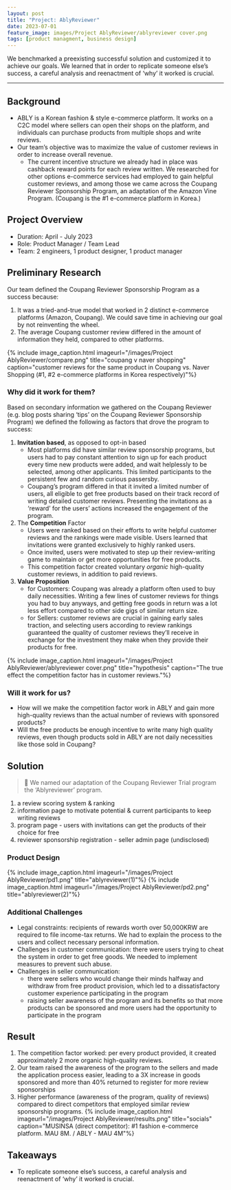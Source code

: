 ```yaml
---
layout: post
title: "Project: AblyReviewer"
date: 2023-07-01
feature_image: images/Project AblyReviewer/ablyreviewer cover.png
tags: [product managment, business design]
---
```


We benchmarked a preexisting successful solution and customized it to achieve our goals. We learned that in order to replicate someone else’s success, a careful analysis and reenactment of ‘why’ it worked is crucial.

<!--more-->

***

## Background
- ABLY is a Korean fashion & style e-commerce platform. It works on a C2C model where sellers can open their shops on the platform, and individuals can purchase products from multiple shops and write reviews.
- Our team’s objective was to maximize the value of customer reviews in order to increase overall revenue.
    - The current incentive structure we already had in place was cashback reward points for each review written. We researched for other options e-commerce services had employed to gain helpful customer reviews, and among those we came across the Coupang Reviewer Sponsorship Program, an adaptation of the Amazon Vine Program. (Coupang is the #1 e-commerce platform in Korea.)

## Project Overview
- Duration: April - July 2023
- Role: Product Manager / Team Lead
- Team: 2 engineers, 1 product designer, 1 product manager

## Preliminary Research
Our team defined the Coupang Reviewer Sponsorship Program as a success because:
1. It was a tried-and-true model that worked in 2 distinct e-commerce platforms (Amazon, Coupang). We could save time in achieving our goal by not reinventing the wheel.
2. The average Coupang customer review differed in the amount of information they held, compared to other platforms.

{% include image_caption.html imageurl="/images/Project AblyReviewer/compare.png" title="coupang v naver shopping" caption="customer reviews for the same product in Coupang vs. Naver Shopping (#1, #2 e-commerce platforms in Korea respectively)"%}

### Why did it work for them?        
Based on secondary information we gathered on the Coupang Reviewer (e.g. blog posts sharing ‘tips’ on the Coupang Reviewer Sponsorship Program) we defined the following as factors that drove the program to success: 
    
1. **Invitation based**, as opposed to opt-in based
    - Most platforms did have similar review sponsorship programs, but users had to pay constant attention to sign up for each product every time new products were added, and wait helplessly to be selected, among other applicants. This limited participants to the persistent few and random curious passersby.
    - Coupang’s program differed in that it invited a limited number of users, all eligible to get free products based on their track record of writing detailed customer reviews. Presenting the invitations as a ‘reward’ for the users’ actions increased the engagement of the program.
2. The **Competition** Factor
    - Users were ranked based on their efforts to write helpful customer reviews and the rankings were made visible. Users learned that invitations were granted exclusively to highly ranked users.
    - Once invited, users were motivated to step up their review-writing game to maintain or get more opportunities for free products.
    - This competition factor created voluntary *organic* high-quality customer reviews, in addition to paid reviews.
3. **Value Proposition**
    - for Customers: Coupang was already a platform often used to buy daily necessities. Writing a few lines of customer reviews for things you had to buy anyways, and getting free goods in return was a lot less effort compared to other side gigs of similar return size.
    - for Sellers: customer reviews are crucial in gaining early sales traction, and selecting users according to review rankings guaranteed the quality of customer reviews they’ll receive in exchange for the investment they make when they provide their products for free.

{% include image_caption.html imageurl="/images/Project AblyReviewer/ablyreviewer cover.png" title="hypothesis" caption="The true effect the competition factor has in customer reviews."%}            

### Will it work for us?

- How will we make the competition factor work in ABLY and gain more high-quality reviews than the actual number of reviews with sponsored products?
- Will the free products be enough incentive to write many high quality reviews, even though products sold in ABLY are not daily necessities like those sold in Coupang?

## Solution

> 📎 We named our adaptation of the Coupang Reviewer Trial program the ‘Ablyreviewer’ program.

1. a review scoring system & ranking
2. information page to motivate potential & current participants to keep writing reviews 
3. program page - users with invitations can get the products of their choice for free
4. reviewer sponsorship registration - seller admin page (undisclosed)

### Product Design
{% include image_caption.html imageurl="/images/Project AblyReviewer/pd1.png" title="ablyreviewer(1)"%}
{% include image_caption.html imageurl="/images/Project AblyReviewer/pd2.png" title="ablyreviewer(2)"%}

### Additional Challenges

- Legal constraints: recipients of rewards worth over 50,000KRW are required to file income-tax returns. We had to explain the process to the users and collect necessary personal information.
- Challenges in customer communication: there were users trying to cheat the system in order to get free goods. We needed to implement measures to prevent such abuse.
- Challenges in seller communication:
    - there were sellers who would change their minds halfway and withdraw from free product provision, which led to a dissatisfactory customer experience participating in the program
    - raising seller awareness of the program and its benefits so that more products can be sponsored and more users had the opportunity to participate in the program

## Result

1. The competition factor worked: per every product provided, it created approximately 2 more organic high-quality reviews.
2. Our team raised the awareness of the program to the sellers and made the application process easier, leading to a 3X increase in goods sponsored and more than 40% returned to register for more review sponsorships
3. Higher performance (awareness of the program, quality of reviews) compared to direct competitors that employed similar review sponsorship programs.
{% include image_caption.html imageurl="/images/Project AblyReviewer/results.png" title="socials" caption="MUSINSA (direct competitor): #1 fashion e-commerce platform. MAU 8M. / ABLY - MAU 4M"%}    

## Takeaways

- To replicate someone else’s success, a careful analysis and reenactment of ‘why’ it worked is crucial.